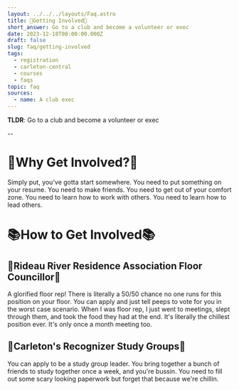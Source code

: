 ```yaml
---
layout: ../../../layouts/Faq.astro
title: 👹Getting Involved👹
short_answer: Go to a club and become a volunteer or exec
date: 2023-12-18T00:00:00.000Z
draft: false
slug: faq/getting-involved
tags:
  - registration
  - carleton-central
  - courses
  - faqs
topic: faq
sources:
  - name: A club exec
---
```


**TLDR**: Go to a club and become a volunteer or exec

--

# 🤔Why Get Involved?🤔

Simply put, you've gotta start somewhere. You need to put something on your resume. You need to make friends. You need to get out of your comfort zone. You need to learn how to work with others. You need to learn how to lead others.

# 📚How to Get Involved📚

## 🏢Rideau River Residence Association Floor Councillor🏢

A glorified floor rep! There is literally a 50/50 chance no one runs for this position on your floor. You can apply and just tell peeps to vote for you in the worst case scenario. When I was floor rep, I just went to meetings, slept through them, and took the food they had at the end. It's literally the chillest position ever. It's only once a month meeting too.

## 🏫Carleton's Recognizer Study Groups🏫

You can apply to be a study group leader. You bring together a bunch of friends to study together once a week, and you're bussin. You need to fill out some scary looking paperwork but forget that because we're chillin.
